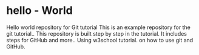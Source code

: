 # hello - World
Hello world repository for Git tutorial
This is an example repository for the git tutorial..
This repository is built step by step in the tutorial.
It includes steps for GitHub and more..
Using w3school tutorial.
on how to use git and GitHub.
